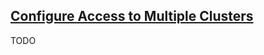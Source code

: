 ## [Configure Access to Multiple Clusters](https://kubernetes.io/docs/tasks/access-application-cluster/configure-access-multiple-clusters/)

TODO
